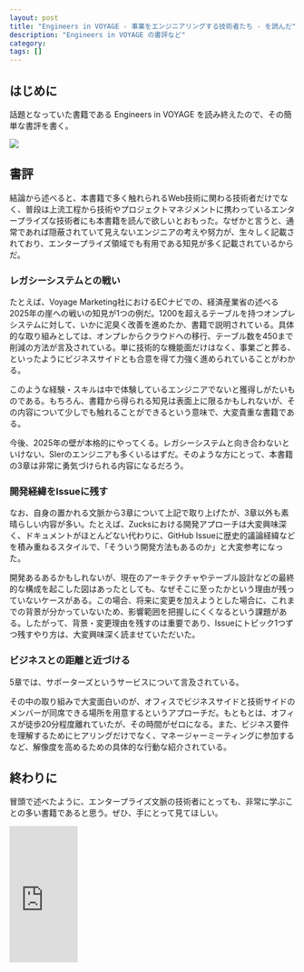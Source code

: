 ```yaml
---
layout: post
title: "Engineers in VOYAGE - 事業をエンジニアリングする技術者たち - を読んだ"
description: "Engineers in VOYAGE の書評など"
category: 
tags: []
---
```


## はじめに

話題となっていた書籍である Engineers in VOYAGE を読み終えたので、その簡単な書評を書く。

<a target="_blank"  href="https://www.amazon.co.jp/gp/product/4908686092/ref=as_li_tl?ie=UTF8&camp=247&creative=1211&creativeASIN=4908686092&linkCode=as2&tag=iwashi86-22&linkId=6d2926918124ae5620ab70d67aa9e992"><img border="0" src="//ws-fe.amazon-adsystem.com/widgets/q?_encoding=UTF8&MarketPlace=JP&ASIN=4908686092&ServiceVersion=20070822&ID=AsinImage&WS=1&Format=_SL250_&tag=iwashi86-22" ></a><img src="//ir-jp.amazon-adsystem.com/e/ir?t=iwashi86-22&l=am2&o=9&a=4908686092" width="1" height="1" border="0" alt="" style="border:none !important; margin:0px !important;" />

## 書評

結論から述べると、本書籍で多く触れられるWeb技術に関わる技術者だけでなく、普段は上流工程から技術やプロジェクトマネジメントに携わっているエンタープライズな技術者にも本書籍を読んで欲しいとおもった。なぜかと言うと、通常であれば隠蔽されていて見えないエンジニアの考えや努力が、生々しく記載されており、エンタープライズ領域でも有用である知見が多く記載されているからだ。

### レガシーシステムとの戦い

たとえば、Voyage Marketing社におけるECナビでの、経済産業省の述べる2025年の崖への戦いの知見が1つの例だ。1200を超えるテーブルを持つオンプレシステムに対して、いかに泥臭く改善を進めたか、書籍で説明されている。具体的な取り組みとしては、オンプレからクラウドへの移行、テーブル数を450まで削減の方法が言及されている。単に技術的な機能面だけはなく、事業ごと葬る、といったようにビジネスサイドとも合意を得て力強く進められていることがわかる。

このような経験・スキルは中で体験しているエンジニアでないと獲得しがたいものである。もちろん、書籍から得られる知見は表面上に限るかもしれないが、その内容について少しでも触れることができるという意味で、大変貴重な書籍である。

今後、2025年の壁が本格的にやってくる。レガシーシステムと向き合わないといけない、SIerのエンジニアも多くいるはずだ。そのような方にとって、本書籍の3章は非常に勇気づけられる内容になるだろう。

### 開発経緯をIssueに残す

なお、自身の置かれる文脈から3章について上記で取り上げたが、3章以外も素晴らしい内容が多い。たとえば、Zucksにおける開発アプローチは大変興味深く、ドキュメントがほとんどない代わりに、GitHub Issueに歴史的議論経緯などを積み重ねるスタイルで、「そういう開発方法もあるのか」と大変参考になった。

開発あるあるかもしれないが、現在のアーキテクチャやテーブル設計などの最終的な構成を起こした図はあったとしても、なぜそこに至ったかという理由が残っていないケースがある。この場合、将来に変更を加えようとした場合に、これまでの背景が分かっていないため、影響範囲を把握しにくくなるという課題がある。したがって、背景・変更理由を残すのは重要であり、Issueにトピック1つずつ残すやり方は、大変興味深く読ませていただいた。

### ビジネスとの距離と近づける

5章では、サポーターズというサービスについて言及されている。

その中の取り組みで大変面白いのが、オフィスでビジネスサイドと技術サイドのメンバーが同席できる場所を用意するというアプローチだ。もともとは、オフィスが徒歩20分程度離れていたが、その時間がゼロになる。また、ビジネス要件を理解するためにヒアリングだけでなく、マネージャーミーティングに参加するなど、解像度を高めるための具体的な行動な紹介されている。

## 終わりに

冒頭で述べたように、エンタープライズ文脈の技術者にとっても、非常に学ぶことの多い書籍であると思う。ぜひ、手にとって見てほしい。

<iframe style="width:120px;height:240px;" marginwidth="0" marginheight="0" scrolling="no" frameborder="0" src="https://rcm-fe.amazon-adsystem.com/e/cm?ref=tf_til&t=iwashi86-22&m=amazon&o=9&p=8&l=as1&IS1=1&detail=1&asins=4908686092&linkId=8ff0c10751d6aa8ddecfe94ca9a6861d&bc1=ffffff&lt1=_top&fc1=333333&lc1=0066c0&bg1=ffffff&f=ifr">
</iframe>
